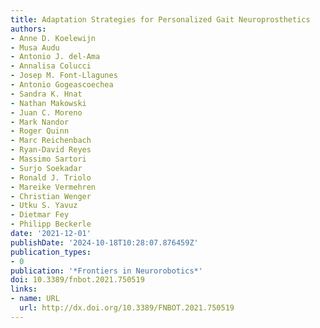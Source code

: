 ```yaml
---
title: Adaptation Strategies for Personalized Gait Neuroprosthetics
authors:
- Anne D. Koelewijn
- Musa Audu
- Antonio J. del-Ama
- Annalisa Colucci
- Josep M. Font-Llagunes
- Antonio Gogeascoechea
- Sandra K. Hnat
- Nathan Makowski
- Juan C. Moreno
- Mark Nandor
- Roger Quinn
- Marc Reichenbach
- Ryan-David Reyes
- Massimo Sartori
- Surjo Soekadar
- Ronald J. Triolo
- Mareike Vermehren
- Christian Wenger
- Utku S. Yavuz
- Dietmar Fey
- Philipp Beckerle
date: '2021-12-01'
publishDate: '2024-10-18T10:28:07.876459Z'
publication_types:
- 0
publication: '*Frontiers in Neurorobotics*'
doi: 10.3389/fnbot.2021.750519
links:
- name: URL
  url: http://dx.doi.org/10.3389/FNBOT.2021.750519
---
```

